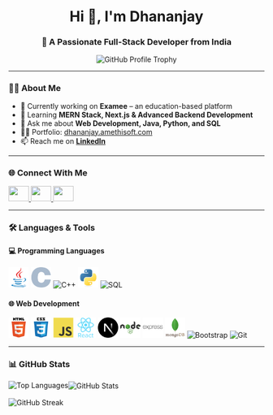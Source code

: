 <h1 align="center">Hi 👋, I'm Dhananjay</h1>
<h3 align="center">🚀 A Passionate Full-Stack Developer from India</h3>

<p align="center">
  <img src="https://github-profile-trophy.vercel.app/?username=dhananjayyadav21&theme=onedark&no-frame=true&margin-w=15&margin-h=15" alt="GitHub Profile Trophy" />
</p>

---

### 👨‍💻 About Me  
- 🔭 Currently working on **Examee** – an education-based platform  
- 🌱 Learning **MERN Stack, Next.js & Advanced Backend Development**  
- 💬 Ask me about **Web Development, Java, Python, and SQL**  
- 👨‍💻 Portfolio: [dhananjay.amethisoft.com](https://dhananjay.amethisoft.com/)  
- 📫 Reach me on **[LinkedIn](http://www.linkedin.com/in/dhananjayyadav18)**  

---

### 🌐 Connect With Me  
<p align="left">
  <a href="https://linkedin.com/in/dhananjayyadav18" target="blank">
    <img src="https://raw.githubusercontent.com/rahuldkjain/github-profile-readme-generator/master/src/images/icons/Social/linked-in-alt.svg" height="30" width="40" />
  </a>
  <a href="https://www.hackerrank.com/dhananjayyadav18" target="blank">
    <img src="https://raw.githubusercontent.com/rahuldkjain/github-profile-readme-generator/master/src/images/icons/Social/hackerrank.svg" height="30" width="40" />
  </a>
  <a href="https://leetcode.com/dhananjay-it" target="blank">
    <img src="https://raw.githubusercontent.com/rahuldkjain/github-profile-readme-generator/master/src/images/icons/Social/leet-code.svg" height="30" width="40" />
  </a>
</p>

---

### 🛠 Languages & Tools  

#### 💻 Programming Languages  
<p>
  <img src="https://raw.githubusercontent.com/devicons/devicon/master/icons/java/java-original.svg" width="40" height="40" alt="Java"/>
  <img src="https://raw.githubusercontent.com/devicons/devicon/master/icons/c/c-original.svg" width="40" height="40" alt="C"/>
  <img src="https://profilinator.rishav.dev/skills-assets/cplusplus-original.svg" width="40" height="40" alt="C++"/>
  <img src="https://raw.githubusercontent.com/devicons/devicon/master/icons/python/python-original.svg" width="40" height="40" alt="Python"/>
  <img src="https://img.icons8.com/color/48/sql.png" width="40" height="40" alt="SQL"/>
</p>

#### 🌐 Web Development  
<p>
  <img src="https://raw.githubusercontent.com/devicons/devicon/master/icons/html5/html5-original-wordmark.svg" width="40" height="40" alt="HTML"/>
  <img src="https://raw.githubusercontent.com/devicons/devicon/master/icons/css3/css3-original-wordmark.svg" width="40" height="40" alt="CSS"/>
  <img src="https://raw.githubusercontent.com/devicons/devicon/master/icons/javascript/javascript-original.svg" width="40" height="40" alt="JavaScript"/>
  <img src="https://raw.githubusercontent.com/devicons/devicon/master/icons/react/react-original-wordmark.svg" width="40" height="40" alt="React"/>
  <img src="https://raw.githubusercontent.com/devicons/devicon/master/icons/nextjs/nextjs-original.svg" width="40" height="40" alt="Next.js"/>
  <img src="https://raw.githubusercontent.com/devicons/devicon/master/icons/nodejs/nodejs-original-wordmark.svg" width="40" height="40" alt="Node.js"/>
  <img src="https://raw.githubusercontent.com/devicons/devicon/master/icons/express/express-original-wordmark.svg" width="40" height="40" alt="Express.js"/>
  <img src="https://raw.githubusercontent.com/devicons/devicon/master/icons/mongodb/mongodb-original-wordmark.svg" width="40" height="40" alt="MongoDB"/>
  <img src="https://getbootstrap.com/docs/5.3/assets/brand/bootstrap-logo-shadow.png" width="40" height="40" alt="Bootstrap"/>
  <img src="https://www.vectorlogo.zone/logos/git-scm/git-scm-icon.svg" width="40" height="40" alt="Git"/>
</p>

---

### 📊 GitHub Stats  
<p>
  <img align="left" src="https://github-readme-stats.vercel.app/api/top-langs?username=dhananjayyadav21&show_icons=true&locale=en&layout=compact&theme=radical" alt="Top Languages" />
</p>

<p>
  <img align="center" src="https://github-readme-stats.vercel.app/api?username=dhananjayyadav21&show_icons=true&locale=en&theme=radical" alt="GitHub Stats" />
</p>

<p>
  <img align="center" src="https://github-readme-streak-stats.herokuapp.com/?user=dhananjayyadav21&theme=radical" alt="GitHub Streak" />
</p>
